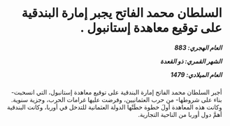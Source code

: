 <h1 dir="rtl">السلطان محمد الفاتح يجبر إمارة البندقية على توقيع معاهدة إستانبول .</h1>

<h5 dir="rtl">العام الهجري:  883

الشهر القمري: ذو القعدة

العام الميلادي: 1479</h5>

<p dir="rtl">أجبر السلطان محمد الفاتح إمارة البندقية على توقيع معاهدة إستانبول، التي انسحبت- بناء على شروطها- من حرب العثمانيين، وفرضت عليها غرامات الحرب، وجزية سنوية. وكانت هذه المعاهدة أولَ خطوة خطَتْها الدولة العثمانية للتدخل في أوربا، وكانت البندقية أهمَّ دول أوربا من الناحية التجارية.</p></br>
